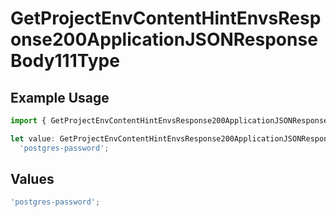# GetProjectEnvContentHintEnvsResponse200ApplicationJSONResponseBody111Type

## Example Usage

```typescript
import { GetProjectEnvContentHintEnvsResponse200ApplicationJSONResponseBody111Type } from '@vercel/client/models/operations';

let value: GetProjectEnvContentHintEnvsResponse200ApplicationJSONResponseBody111Type =
  'postgres-password';
```

## Values

```typescript
'postgres-password';
```
